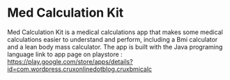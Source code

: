 # Med Calculation Kit
Med Calculation Kit is a medical calculations app that makes some medical calculations easier to understand and perform, including a Bmi calculator and a lean body mass calculator.
The app is built with the Java programing language
link to app page on playstore : https://play.google.com/store/apps/details?id=com.wordpress.cruxonlinedotblog.cruxbmicalc
